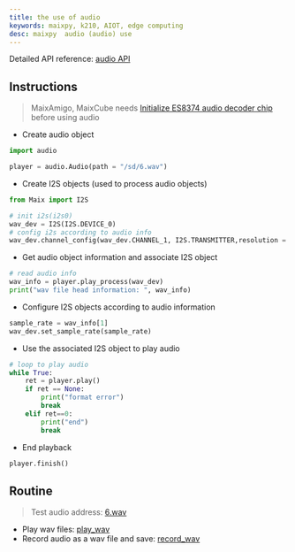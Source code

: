```yaml
---
title: the use of audio
keywords: maixpy, k210, AIOT, edge computing
desc: maixpy  audio (audio) use
---
```



Detailed API reference: [audio API](./../../api_reference/media/audio.md)

## Instructions

> MaixAmigo, MaixCube needs [Initialize ES8374 audio decoder chip](https://github.com/sipeed/MaixPy_scripts/blob/master/modules/others/es8374/es8374.py) before using audio 

* Create audio object

```python
import audio

player = audio.Audio(path = "/sd/6.wav")
```

* Create I2S objects (used to process audio objects)

```python
from Maix import I2S

# init i2s(i2s0)
wav_dev = I2S(I2S.DEVICE_0)
# config i2s according to audio info
wav_dev.channel_config(wav_dev.CHANNEL_1, I2S.TRANSMITTER,resolution = I2S.RESOLUTION_16_BIT ,cycles = I2S.SCLK_CYCLES_32, align_mode = I2S.RIGHT_JUSTIFYING_MODE)
```

* Get audio object information and associate I2S object

```python
# read audio info
wav_info = player.play_process(wav_dev)
print("wav file head information: ", wav_info)
```

* Configure I2S objects according to audio information

```python
sample_rate = wav_info[1]
wav_dev.set_sample_rate(sample_rate)
```

* Use the associated I2S object to play audio

```python
# loop to play audio
while True:
    ret = player.play()
    if ret == None:
        print("format error")
        break
    elif ret==0:
        print("end")
        break
```

* End playback

```python
player.finish()
```

## Routine

> Test audio address: [6.wav](https://github.com/sipeed/MaixPy_scripts/blob/master/multimedia/audio/6.wav)

* Play wav files: [play_wav](https://github.com/sipeed/MaixPy_scripts/blob/master/multimedia/audio/play_wav.py)
* Record audio as a wav file and save: [record_wav](https://github.com/sipeed/MaixPy_scripts/blob/master/multimedia/audio/record_wav.py)
